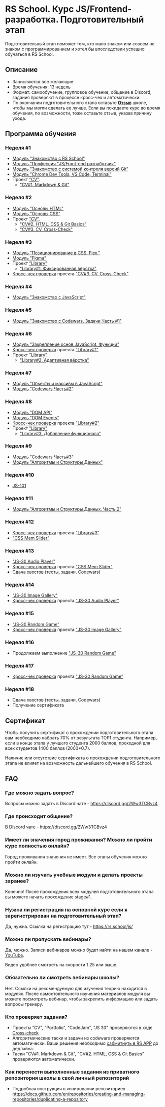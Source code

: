 # RS School. Курс JS/Frontend-разработка. Подготовительный этап
Подготовительный этап поможет тем, кто мало знаком или совсем не знаком с программированием и хотел бы впоследствии успешно обучаться в RS School.  
## Описание 
- Зачисляются все желающие
- Время обучения: 13 недель
- Формат: самообучение, групповое обучение, общение в Discord, задания проверяют в процессе кросс-чек и автоматически
- По окончании подготовительного этапа оставьте [**Отзыв**](https://docs.google.com/forms/d/e/1FAIpQLSfjki-f1rHX9nz2KycFich1erMs4Hb1Cz0xy3Yijd8IdOD8jw/viewform) школе, чтобы мы могли сделать ее лучше. Если вы покидаете курс во время обучения, по возможности, тоже оставьте отзыв, указав причину ухода.

## Программа обучения
### Неделя #1
- [Модуль "Знакомство с RS School"](modules/rs-school-intro/)
- [Модуль "Профессия \"JS/Front-end разработчик\"](modules/js-fe-developer/)
- [Модуль "Знакомство с системой контроля версий Git"](modules/git/)
- [Модуль "Chrome Dev Tools, VS Code, Terminal"](modules/basic-tools/)
- Проект ["CV"](../tasks/cv/cv.md). 
    - ["CV#1. Markdown & Git"](../tasks/cv/git-markdown.md)

### Неделя #2
- [Модуль "Основы HTML"](modules/html-basics/)
- [Модуль "Основы CSS"](modules/css-basics/)
- Проект ["CV"](../tasks/cv/cv.md). 
    - ["CV#2. HTML, CSS & Git Basics"](../tasks/cv/html-css-git.md)
    - ["CV#3. CV. Cross-Check"](../tasks/cv/cv-stage0.md)

### Неделя #3
- [Модуль "Позиционирование в CSS. Flex."](modules/css-positioning/)
- [Модуль "Figma"](modules/figma)
- Проект ["Library"](../tasks/library/library.md) 
    - ["Library#1. Фиксированная вёрстка"](../tasks/library/library-part1.md)
- [Кросс-чек проверка](https://docs.rs.school/#/cross-check-flow) проекта ["CV#3. CV. Cross-Check"](../tasks/cv/cv-stage0.md)

### Неделя #4
- [Модуль "Знакомство с JavaScript"](modules/js-basics/)

### Неделя #5
- [Модуль "Знакомство с Codewars. Задачи Часть #1"](../tasks/codewars/preschool-2022-codewars1.md)

### Неделя #6
- [Модуль "Закрепление основ JavaScript. Функции"](modules/js-functions/)
- [Кросс-чек проверка](https://docs.rs.school/#/cross-check-flow) проекта ["Library#1"](../tasks/library/library-part1.md)
- Проект ["Library"](../tasks/library/library.md)
    - ["Library#2. Адаптивная вёрстка"](../tasks/library/library-part2.md)

### Неделя #7
- [Модуль "Обьекты и массивы в JavaScript"](modules/objects-and-arrays/)
- [Модуль "Codewars Часть#2"](../tasks/codewars/preschool-2022-codewars2.md)

### Неделя #8
- [Модуль "DOM API"](modules/dom-api/)
- [Модуль "DOM Events"](modules/dom-events/)
- [Кросс-чек проверка](https://docs.rs.school/#/cross-check-flow) проекта ["Library#2"](../tasks/library/library-part2.md)
- Проект ["Library"](../tasks/library/library.md)
    - ["Library#3. Добавление функционала"](../tasks/library/library-part3.md)

### Неделя #9
- [Модуль "Codewars Часть#3"](https://github.com/rolling-scopes-school/tasks/blob/master/tasks/codewars/preschool-2022-codewars3.md)
- [Модуль "Алгоритмы и Структуры Данных"](modules/data-structures-part-1/)

### Неделя #10
- [JS-101](https://github.com/Luffi2539/core-js-101/)

### Неделя #11
- [Модуль "Алгоритмы и Структуры Данных. Часть 2"](modules/data-structures-part-2/)

### Неделя #12
- [Кросс-чек проверка](https://docs.rs.school/#/cross-check-flow) проекта ["Library#3"](../tasks/library/library-part3.md)
- ["CSS Mem Slider"](../tasks/css-meme-slider)

### Неделя #13
- ["JS-30 Audio Player"](https://github.com/rolling-scopes-school/tasks/blob/master/tasks/js30%23/js30-2.md)
- [Кросс-чек проверка](https://docs.rs.school/#/cross-check-flow) проекта ["CSS Mem Slider"](../tasks/css-meme-slider)
- Сдача хвостов (тесты, задачи, Codewars)
  
### Неделя #14
- ["JS-30 Image Gallery"](https://github.com/rolling-scopes-school/tasks/blob/master/tasks/js30%23/js30-5.md)
- [Кросс-чек проверка](https://docs.rs.school/#/cross-check-flow) проекта ["JS-30 Audio Player"](https://github.com/rolling-scopes-school/tasks/blob/master/tasks/js30%23/js30-2.md)

### Неделя #15
- ["JS-30 Random Game"](https://github.com/rolling-scopes-school/tasks/blob/master/tasks/js30%23/js30-9.md)
- [Кросс-чек проверка](https://docs.rs.school/#/cross-check-flow) проекта ["JS-30 Image Gallery"](https://github.com/rolling-scopes-school/tasks/blob/master/tasks/js30%23/js30-5.md)
  
### Неделя #16
- Продолжаем выполнение ["JS-30 Random Game"](https://github.com/rolling-scopes-school/tasks/blob/master/tasks/js30%23/js30-9.md)
  
### Неделя #17
- [Кросс-чек проверка](https://docs.rs.school/#/cross-check-flow) проекта ["JS-30 Random Game"](https://github.com/rolling-scopes-school/tasks/blob/master/tasks/js30%23/js30-9.md)
  
### Неделя #18
- Сдача хвостов (тесты, задачи, Codewars)
- Получение сертификата

## Сертификат 
Чтобы получить сертификат о прохождении подготовительного этапа вам необходимо набрать 70% от результата TOP1 студента. Например, если в конце этапа у лучшего студента 2000 баллов, проходной для всех студентов 1400 баллов (2000*0.7).  

Наличие или отсутствие сертификата о прохождении подготовительного этапа не влияет на возможность дальнейшего обучения в RS School.

## FAQ
### Где можно задать вопрос?
Вопросы можно задать в Discord чате - https://discord.gg/2Ww3TCBvz4

### Где происходит общение?
В Discord чате - https://discord.gg/2Ww3TCBvz4

### Имеет ли значения город проживания? Можно ли пройти курс полностью онлайн?
Город проживания значения не имеет. Все этапы обучения можно пройти онлайн.

### Можно ли изучать учебные модули и делать проекты заранее?
Конечно! После прохождения всех модулей подготовительного этапа вы можете начать прохождение stage#1.

### Нужна ли регистрация на основной курс если я зарегистрирован на подготовительный этап? 
Да, нужна. Ссылка на регистрацию тут - https://rs.school/js/ 

### Можно ли пропускать вебинары?
Да, можно. Записи вебинаров можно будет найти на нашем канале - [YouTube](https://youtube.com/c/rollingscopesschool).  

Видео удобнее смотреть на скорости 1.25 или выше.

### Обязательно ли смотреть вебинары школы?
Нет. Ссылки на рекомендуемую для изучения теорию находится в модулях. После самостоятельного изучения материалов модуля вы можете посмотреть вебинар, чтобы закрепить информацию или задать вопросы тренеру.

### Кто проверяет задания?
- Проекты "CV", "Portfolio", "CodeJam", "JS 30" проверяются в ходе [Cross-check](https://docs.rs.school/#/cross-check-flow) 
- Алгоритмические таски и задачи из codewars проверяются автоматически. Ваши решения необходимо [сабмитнуть в RS APP](https://docs.rs.school/#/rs-app-tasks) до дедлайна.
- Таски "CV#1. Markdown & Git", "CV#2. HTML, CSS & Git Basics" проверяются автоматически.

### Как перенести выполненные задания из приватного репозитория школы в свой личный репозиторий
- Подробная инструкция о копировании репозиториев https://docs.github.com/en/repositories/creating-and-managing-repositories/duplicating-a-repository
